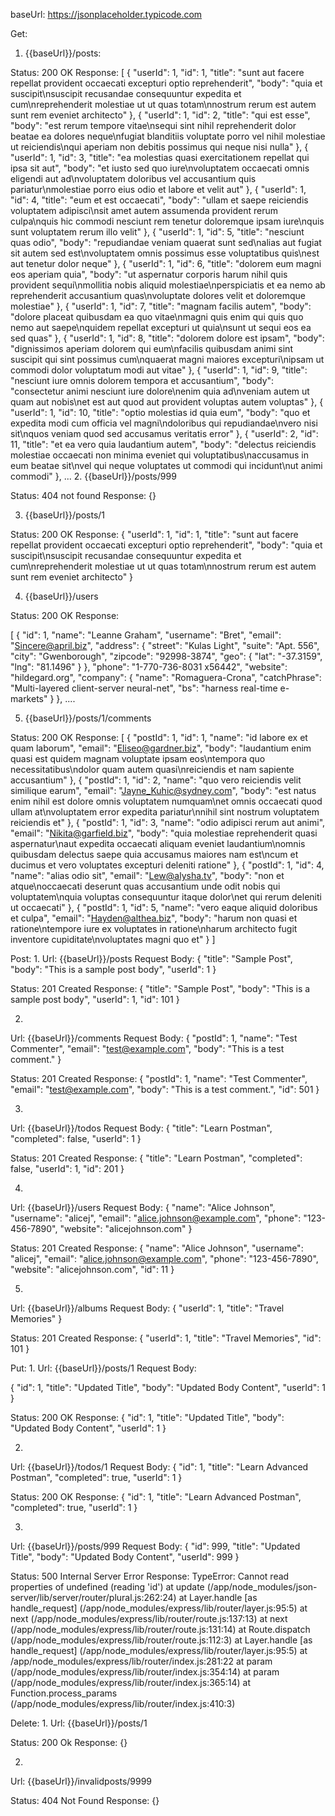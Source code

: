 baseUrl: https://jsonplaceholder.typicode.com

Get:
1. {{baseUrl}}/posts:

Status: 200 OK 
Response:
[
{
"userId": 1,
"id": 1,
"title": "sunt aut facere repellat provident occaecati excepturi optio reprehenderit",
"body": "quia et suscipit\nsuscipit recusandae consequuntur expedita et cum\nreprehenderit molestiae ut ut quas totam\nnostrum rerum est autem sunt rem eveniet architecto"
},
{
"userId": 1,
"id": 2,
"title": "qui est esse",
"body": "est rerum tempore vitae\nsequi sint nihil reprehenderit dolor beatae ea dolores neque\nfugiat blanditiis voluptate porro vel nihil molestiae ut reiciendis\nqui aperiam non debitis possimus qui neque nisi nulla"
},
{
"userId": 1,
"id": 3,
"title": "ea molestias quasi exercitationem repellat qui ipsa sit aut",
"body": "et iusto sed quo iure\nvoluptatem occaecati omnis eligendi aut ad\nvoluptatem doloribus vel accusantium quis pariatur\nmolestiae porro eius odio et labore et velit aut"
},
{
"userId": 1,
"id": 4,
"title": "eum et est occaecati",
"body": "ullam et saepe reiciendis voluptatem adipisci\nsit amet autem assumenda provident rerum culpa\nquis hic commodi nesciunt rem tenetur doloremque ipsam iure\nquis sunt voluptatem rerum illo velit"
},
{
"userId": 1,
"id": 5,
"title": "nesciunt quas odio",
"body": "repudiandae veniam quaerat sunt sed\nalias aut fugiat sit autem sed est\nvoluptatem omnis possimus esse voluptatibus quis\nest aut tenetur dolor neque"
},
{
"userId": 1,
"id": 6,
"title": "dolorem eum magni eos aperiam quia",
"body": "ut aspernatur corporis harum nihil quis provident sequi\nmollitia nobis aliquid molestiae\nperspiciatis et ea nemo ab reprehenderit accusantium quas\nvoluptate dolores velit et doloremque molestiae"
},
{
"userId": 1,
"id": 7,
"title": "magnam facilis autem",
"body": "dolore placeat quibusdam ea quo vitae\nmagni quis enim qui quis quo nemo aut saepe\nquidem repellat excepturi ut quia\nsunt ut sequi eos ea sed quas"
},
{
"userId": 1,
"id": 8,
"title": "dolorem dolore est ipsam",
"body": "dignissimos aperiam dolorem qui eum\nfacilis quibusdam animi sint suscipit qui sint possimus cum\nquaerat magni maiores excepturi\nipsam ut commodi dolor voluptatum modi aut vitae"
},
{
"userId": 1,
"id": 9,
"title": "nesciunt iure omnis dolorem tempora et accusantium",
"body": "consectetur animi nesciunt iure dolore\nenim quia ad\nveniam autem ut quam aut nobis\net est aut quod aut provident voluptas autem voluptas"
},
{
"userId": 1,
"id": 10,
"title": "optio molestias id quia eum",
"body": "quo et expedita modi cum officia vel magni\ndoloribus qui repudiandae\nvero nisi sit\nquos veniam quod sed accusamus veritatis error"
},
{
"userId": 2,
"id": 11,
"title": "et ea vero quia laudantium autem",
"body": "delectus reiciendis molestiae occaecati non minima eveniet qui voluptatibus\naccusamus in eum beatae sit\nvel qui neque voluptates ut commodi qui incidunt\nut animi commodi"
},
...
2. {{baseUrl}}/posts/999

Status: 404 not found
Response: {}


3. {{baseUrl}}/posts/1

Status: 200 OK
Response:
{
"userId": 1,
"id": 1,
"title": "sunt aut facere repellat provident occaecati excepturi optio reprehenderit",
"body": "quia et suscipit\nsuscipit recusandae consequuntur expedita et cum\nreprehenderit molestiae ut ut quas totam\nnostrum rerum est autem sunt rem eveniet architecto"
}

4. {{baseUrl}}/users

Status: 200 OK
Response:

[
{
"id": 1,
"name": "Leanne Graham",
"username": "Bret",
"email": "Sincere@april.biz",
"address": {
"street": "Kulas Light",
"suite": "Apt. 556",
"city": "Gwenborough",
"zipcode": "92998-3874",
"geo": {
"lat": "-37.3159",
"lng": "81.1496"
}
},
"phone": "1-770-736-8031 x56442",
"website": "hildegard.org",
"company": {
"name": "Romaguera-Crona",
"catchPhrase": "Multi-layered client-server neural-net",
"bs": "harness real-time e-markets"
}
},
....

5. {{baseUrl}}/posts/1/comments

Status: 200 OK
Response:
[
{
"postId": 1,
"id": 1,
"name": "id labore ex et quam laborum",
"email": "Eliseo@gardner.biz",
"body": "laudantium enim quasi est quidem magnam voluptate ipsam eos\ntempora quo necessitatibus\ndolor quam autem quasi\nreiciendis et nam sapiente accusantium"
},
{
"postId": 1,
"id": 2,
"name": "quo vero reiciendis velit similique earum",
"email": "Jayne_Kuhic@sydney.com",
"body": "est natus enim nihil est dolore omnis voluptatem numquam\net omnis occaecati quod ullam at\nvoluptatem error expedita pariatur\nnihil sint nostrum voluptatem reiciendis et"
},
{
"postId": 1,
"id": 3,
"name": "odio adipisci rerum aut animi",
"email": "Nikita@garfield.biz",
"body": "quia molestiae reprehenderit quasi aspernatur\naut expedita occaecati aliquam eveniet laudantium\nomnis quibusdam delectus saepe quia accusamus maiores nam est\ncum et ducimus et vero voluptates excepturi deleniti ratione"
},
{
"postId": 1,
"id": 4,
"name": "alias odio sit",
"email": "Lew@alysha.tv",
"body": "non et atque\noccaecati deserunt quas accusantium unde odit nobis qui voluptatem\nquia voluptas consequuntur itaque dolor\net qui rerum deleniti ut occaecati"
},
{
"postId": 1,
"id": 5,
"name": "vero eaque aliquid doloribus et culpa",
"email": "Hayden@althea.biz",
"body": "harum non quasi et ratione\ntempore iure ex voluptates in ratione\nharum architecto fugit inventore cupiditate\nvoluptates magni quo et"
}
]


Post:
1. 
Url: {{baseUrl}}/posts 
Request Body:
{
"title": "Sample Post",
"body": "This is a sample post body",
"userId": 1
}

Status: 201 Created
Response:
{
"title": "Sample Post",
"body": "This is a sample post body",
"userId": 1,
"id": 101
}

2. 
Url: {{baseUrl}}/comments
Request Body:
{
"postId": 1,
"name": "Test Commenter",
"email": "test@example.com",
"body": "This is a test comment."
} 

Status: 201 Created
Response: 
{
"postId": 1,
"name": "Test Commenter",
"email": "test@example.com",
"body": "This is a test comment.",
"id": 501
}

3. 
Url: {{baseUrl}}/todos
Request Body:
{
"title": "Learn Postman",
"completed": false,
"userId": 1
}

Status: 201 Created
Response:
{
"title": "Learn Postman",
"completed": false,
"userId": 1,
"id": 201
}

4. 
Url: {{baseUrl}}/users
Request Body:
{
"name": "Alice Johnson",
"username": "alicej",
"email": "alice.johnson@example.com",
"phone": "123-456-7890",
"website": "alicejohnson.com"
}

Status: 201 Created
Response:
{
"name": "Alice Johnson",
"username": "alicej",
"email": "alice.johnson@example.com",
"phone": "123-456-7890",
"website": "alicejohnson.com",
"id": 11
}

5.
Url: {{baseUrl}}/albums
Request Body:
{
"userId": 1,
"title": "Travel Memories"
}

Status: 201 Created
Response:
{
"userId": 1,
"title": "Travel Memories",
"id": 101
}

Put: 
1. 
Url: {{baseUrl}}/posts/1
Request Body: 

{
"id": 1,
"title": "Updated Title",
"body": "Updated Body Content",
"userId": 1
}

Status: 200 OK
Response:
{
"id": 1,
"title": "Updated Title",
"body": "Updated Body Content",
"userId": 1
}

2. 
Url: {{baseUrl}}/todos/1
Request Body:
{
"id": 1,
"title": "Learn Advanced Postman",
"completed": true,
"userId": 1
}

Status: 200 OK
Response:
{
"id": 1,
"title": "Learn Advanced Postman",
"completed": true,
"userId": 1
}

3. 
Url: {{baseUrl}}/posts/999
Request Body:
{
"id": 999,
"title": "Updated Title",
"body": "Updated Body Content",
"userId": 999
}

Status: 500 Internal Server Error
Response:
TypeError: Cannot read properties of undefined (reading 'id')
at update (/app/node_modules/json-server/lib/server/router/plural.js:262:24)
at Layer.handle [as handle_request] (/app/node_modules/express/lib/router/layer.js:95:5)
at next (/app/node_modules/express/lib/router/route.js:137:13)
at next (/app/node_modules/express/lib/router/route.js:131:14)
at Route.dispatch (/app/node_modules/express/lib/router/route.js:112:3)
at Layer.handle [as handle_request] (/app/node_modules/express/lib/router/layer.js:95:5)
at /app/node_modules/express/lib/router/index.js:281:22
at param (/app/node_modules/express/lib/router/index.js:354:14)
at param (/app/node_modules/express/lib/router/index.js:365:14)
at Function.process_params (/app/node_modules/express/lib/router/index.js:410:3)

Delete:
1. 
Url: {{baseUrl}}/posts/1

Status: 200 Ok
Response: {}

2. 
Url: {{baseUrl}}/invalidposts/9999

Status: 404 Not Found
Response: {}